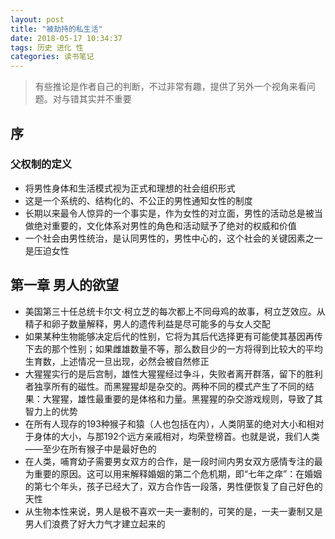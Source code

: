 ```yaml
---
layout: post
title: "被劫持的私生活"
date: 2018-05-17 10:34:37
tags: 历史 进化 性
categories: 读书笔记
---
```


> 有些推论是作者自己的判断，不过非常有趣，提供了另外一个视角来看问题。对与错其实并不重要


## 序

### 父权制的定义

- 将男性身体和生活模式视为正式和理想的社会组织形式
- 这是一个系统的、结构化的、不公正的男性通知女性的制度
- 长期以来最令人惊异的一个事实是，作为女性的对立面，男性的活动总是被当做绝对重要的，文化体系对男性的角色和活动赋予了绝对的权威和价值
- 一个社会由男性统治，是认同男性的，男性中心的，这个社会的关键因素之一是压迫女性


## 第一章 男人的欲望

- 美国第三十任总统卡尔文·柯立芝的每次都上不同母鸡的故事，柯立芝效应。从精子和卵子数量解释，男人的遗传利益是尽可能多的与女人交配
- 如果某种生物能够决定后代的性别，它将为其后代选择更有可能使其基因再传下去的那个性别；如果雌雄数量不等，那么数目少的一方将得到比较大的平均生育数，上述情况一旦出现，必然会被自然修正
- 大猩猩实行的是后宫制，雄性大猩猩经过争斗，失败者离开群落，留下的胜利者独享所有的磁性。而黑猩猩却是杂交的。两种不同的模式产生了不同的结果：大猩猩，雄性最重要的是体格和力量。黑猩猩的杂交游戏规则，导致了其智力上的优势
- 在所有人现存的193种猴子和猿（人也包括在内），人类阴茎的绝对大小和相对于身体的大小，与那192个远方亲戚相对，均荣登榜首。也就是说，我们人类——至少在所有猴子中是最好色的
- 在人类，哺育幼子需要男女双方的合作，是一段时间内男女双方感情专注的最为重要的原因。这可以用来解释婚姻的第二个危机期，即“七年之痒”：在婚姻的第七个年头，孩子已经大了，双方合作告一段落，男性便恢复了自己好色的天性
- 从生物本性来说，男人是极不喜欢一夫一妻制的，可笑的是，一夫一妻制又是男人们浪费了好大力气才建立起来的

